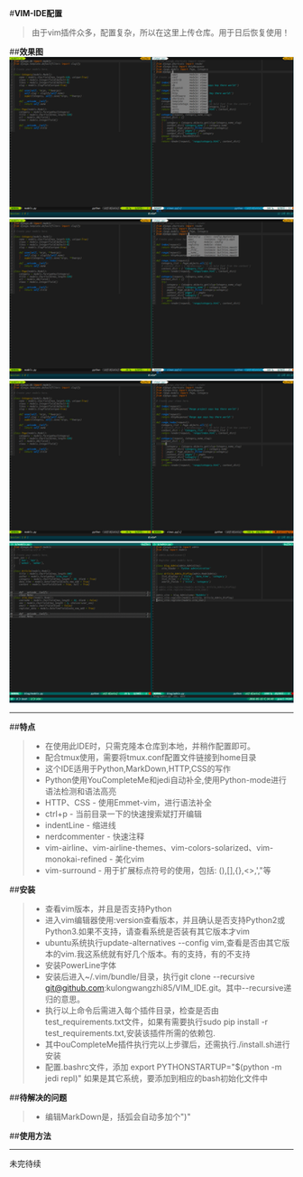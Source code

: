 #**VIM-IDE配置**

>由于vim插件众多，配置复杂，所以在这里上传仓库。用于日后恢复使用！

##**效果图**
![VIM-IDE1](https://github.com/kulongwangzhi85/VIM_IDE/blob/master/img/vim_ide01.png)
![VIM-IDE3](https://github.com/kulongwangzhi85/VIM_IDE/blob/master/img/vim-ide2.png)
![VIM-IDE3](https://github.com/kulongwangzhi85/VIM_IDE/blob/master/img/vim-ide3.png)
![VIM-IDE4](https://github.com/kulongwangzhi85/VIM_IDE/blob/master/img/vim_ide4.png)

---
##**特点**
> - 在使用此IDE时，只需克隆本仓库到本地，并稍作配置即可。
> - 配合tmux使用，需要将tmux.conf配置文件链接到home目录
> - 这个IDE适用于Python,MarkDown,HTTP,CSS的写作
> - Python使用YouCompleteMe和jedi自动补全,使用Python-mode进行语法检测和语法高亮
> - HTTP、CSS - 使用Emmet-vim，进行语法补全
> - ctrl+p - 当前目录一下的快速搜索斌打开编辑
> - indentLine - 缩进线
> - nerdcommenter - 快速注释
> - vim-airline、vim-airline-themes、vim-colors-solarized、vim-monokai-refined - 美化vim
> - vim-surround - 用于扩展标点符号的使用，包括: (),[],{},<>,',"等

##**安装**
> - 查看vim版本，并且是否支持Python
> - 进入vim编辑器使用:version查看版本，并且确认是否支持Python2或Python3.如果不支持，请查看系统是否装有其它版本才vim
> -  ubuntu系统执行update-alternatives --config vim,查看是否由其它版本的vim.我这系统就有好几个版本。有的支持，有的不支持
> - 安装PowerLine字体
> - 安装后进入~/.vim/bundle/目录，执行git clone --recursive git@github.com:kulongwangzhi85/VIM_IDE.git。其中--recursive递归的意思。
> - 执行以上命令后需进入每个插件目录，检查是否由test_requirements.txt文件，如果有需要执行sudo pip install -r test_requirements.txt,安装该插件所需的依赖包.
> - 其中ouCompleteMe插件执行完以上步骤后，还需执行./install.sh进行安装
> - 配置.bashrc文件，添加	export PYTHONSTARTUP="$(python -m jedi repl)"	如果是其它系统，要添加到相应的bash初始化文件中

##**待解决的问题**
> - 编辑MarkDown是，括弧会自动多加个")"

##**使用方法**



---
未完待续
